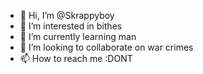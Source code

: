- 👋 Hi, I’m @Skrappyboy
- 👀 I’m interested in bithes
- 🌱 I’m currently learning man
- 💞️ I’m looking to collaborate on war crimes
- 📫 How to reach me :DONT 

<!---
Skrappyboy/Skrappyboy is a ✨ special ✨ repository because its `README.md` (this file) appears on your GitHub profile.
You can click the Preview link to take a look at your changes.
--->
